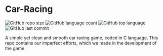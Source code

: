 # Car-Racing
![GitHub repo size](https://img.shields.io/github/repo-size/crypticani/Car-Racing?style=plastic)
![GitHub language count](https://img.shields.io/github/languages/count/crypticani/Car-Racing?style=plastic)
![GitHub top language](https://img.shields.io/github/languages/top/crypticani/Car-Racing?style=plastic)
![GitHub last commit](https://img.shields.io/github/last-commit/crypticani/Car-Racing?color=red&style=plastic)


A simple yet clean and smooth car racing game, coded in C language.
This repo contains our imperfect efforts, which we made in the development of the game.
